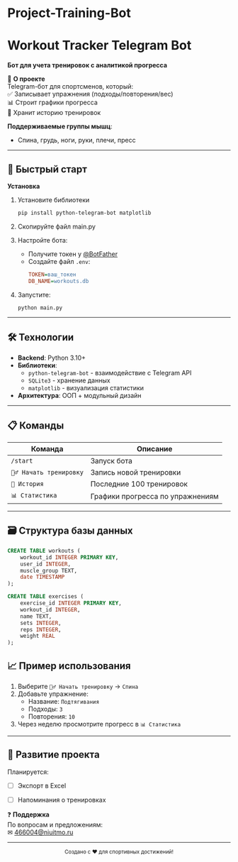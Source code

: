 # Project-Training-Bot
# **Workout Tracker Telegram Bot**  
**Бот для учета тренировок с аналитикой прогресса**  

📌 **О проекте**  
Telegram-бот для спортсменов, который:  
✅ Записывает упражнения (подходы/повторения/вес)  
📊 Строит графики прогресса  
📅 Хранит историю тренировок  

**Поддерживаемые группы мышц**:  
- Спина, грудь, ноги, руки, плечи, пресс  

---

## 🚀 **Быстрый старт**  

**Установка**  
1. Установите библиотеки
   ```bash
   pip install python-telegram-bot matplotlib
   ```
2. Скопируйте файл main.py

3. Настройте бота:  
   - Получите токен у [@BotFather](https://t.me/BotFather)  
   - Создайте файл `.env`:  
     ```ini
     TOKEN=ваш_токен
     DB_NAME=workouts.db
     ```

4. Запустите:  
   ```bash
   python main.py
   ```

---

## 🛠 **Технологии**  
- **Backend**: Python 3.10+  
- **Библиотеки**:  
  - `python-telegram-bot` - взаимодействие с Telegram API  
  - `SQLite3` - хранение данных  
  - `matplotlib` - визуализация статистики  
- **Архитектура**: ООП + модульный дизайн  

---

## 📋 **Команды**  
| Команда | Описание |  
|---------|----------|  
| `/start` | Запуск бота |  
| `🏋️‍♂️ Начать тренировку` | Запись новой тренировки |  
| `📜 История` | Последние 100 тренировок |  
| `📊 Статистика` | Графики прогресса по упражнениям |  

---

## 🗃 **Структура базы данных**  
```sql
CREATE TABLE workouts (
    workout_id INTEGER PRIMARY KEY,
    user_id INTEGER,
    muscle_group TEXT,
    date TIMESTAMP
);

CREATE TABLE exercises (
    exercise_id INTEGER PRIMARY KEY,
    workout_id INTEGER,
    name TEXT,
    sets INTEGER,
    reps INTEGER,
    weight REAL
);
```

## 📈 **Пример использования**  
1. Выберите `🏋️‍♂️ Начать тренировку` → `Спина`  
2. Добавьте упражнение:  
   - Название: `Подтягивания`  
   - Подходы: `3`  
   - Повторения: `10`  
3. Через неделю просмотрите прогресс в `📊 Статистика`  

---

## 🤝 **Развитие проекта**  
Планируется:   
- [ ] Экспорт в Excel  
- [ ] Напоминания о тренировках  



❓ **Поддержка**  
По вопросам и предложениям:  
✉ 466004@niuitmo.ru

---

<div align="center">
  <sub>Создано с ❤️ для спортивных достижений!</sub>
</div>
